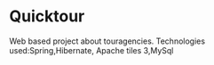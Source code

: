 Quicktour
=========

Web based project about touragencies.
Technologies used:Spring,Hibernate,
Apache tiles 3,MySql
